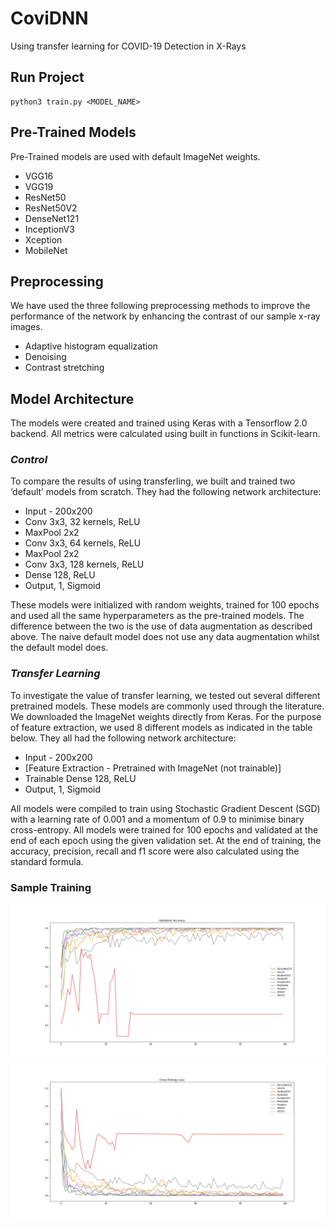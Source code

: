 # CoviDNN
Using transfer learning for COVID-19 Detection in X-Rays

## Run Project
```
python3 train.py <MODEL_NAME>
```

## Pre-Trained Models
Pre-Trained models are used with default ImageNet weights.
- VGG16
- VGG19
- ResNet50
- ResNet50V2
- DenseNet121
- InceptionV3
- Xception
- MobileNet

##  Preprocessing

We have used the three following preprocessing methods to improve the performance of the network by enhancing the contrast of our sample x-ray images.
- Adaptive histogram equalization
- Denoising
- Contrast stretching

## Model Architecture
The models were created and trained using Keras with a Tensorflow 2.0 backend. All metrics were calculated using built in functions in Scikit-learn.

### *Control*

To compare the results of using transferling, we built and trained two ‘default’ models from scratch. They had the following network architecture:
- Input - 200x200
- Conv 3x3, 32 kernels, ReLU
- MaxPool 2x2
- Conv 3x3, 64 kernels, ReLU
- MaxPool 2x2
- Conv 3x3, 128 kernels, ReLU
- Dense 128, ReLU
- Output, 1, Sigmoid

These models were initialized with random weights, trained for 100 epochs and used all the same hyperparameters as the pre-trained models. The difference between the two is the use of data augmentation as described above. The naive default model does not use any data augmentation whilst the default model does.

### *Transfer Learning*

To investigate the value of transfer learning, we tested out several different pretrained models. These models are commonly used through the literature. We downloaded the ImageNet weights directly from Keras. For the purpose of feature extraction, we used 8 different models as indicated in the table below.
They all had the following network architecture:
- Input - 200x200
- [Feature Extraction - Pretrained with ImageNet (not trainable)]
- Trainable Dense 128, ReLU
- Output, 1, Sigmoid

All models were compiled to train using Stochastic Gradient Descent (SGD) with a learning rate of 0.001 and a momentum of 0.9 to minimise binary cross-entropy. All models were trained for 100 epochs and validated at the end of each epoch using the given validation set. At the end of training, the accuracy, precision, recall and f1 score were also calculated using the standard formula.

### Sample Training
![Accuracy](/analysis/full_acc_plot.png)
![Loss](/analysis/full_loss_plot.png)
